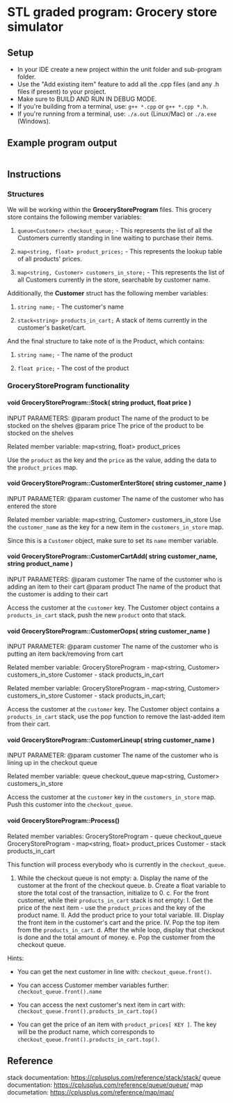 # STL graded program: Grocery store simulator

## Setup
- In your IDE create a new project within the unit folder and sub-program folder.
- Use the "Add existing item" feature to add all the .cpp files (and any .h files if present) to your project.
- Make sure to BUILD AND RUN IN DEBUG MODE.
- If you're building from a terminal, use: `g++ *.cpp` or `g++ *.cpp *.h`.
- If you're running from a terminal, use: `./a.out` (Linux/Mac) or `./a.exe` (Windows).


## Example program output
```
```


## Instructions

### Structures

We will be working within the **GroceryStoreProgram** files. This grocery store contains the following member variables:

1. `queue<Customer> checkout_queue;` - This represents the list of all the Customers currently standing in line waiting to purchase their items.

2. `map<string, float> product_prices;` - This represents the lookup table of all products' prices.

3. `map<string, Customer> customers_in_store;` - This represents the list of all Customers currently in the store, searchable by customer name.


Additionally, the **Customer** struct has the following member variables:

1. `string name;` - The customer's name

2. `stack<string> products_in_cart;` A stack of items currently in the customer's basket/cart.


And the final structure to take note of is the Product, which contains:

1. `string name;` - The name of the product

2. `float price;` - The cost of the product


### GroceryStoreProgram functionality

#### void GroceryStoreProgram::Stock( string product, float price )

INPUT PARAMETERS:
@param  product          The name of the product to be stocked on the shelves
@param  price            The price of the product to be stocked on the shelves

Related member variable: map<string, float> product_prices

Use the `product` as the key and the `price` as the value, adding the data to the `product_prices` map.


#### void GroceryStoreProgram::CustomerEnterStore( string customer_name )

INPUT PARAMETER:
@param  customer          The name of the customer who has entered the store

Related member variable:  map<string, Customer> customers_in_store
Use the `customer_name` as the key for a new item in the `customers_in_store` map.

Since this is a `Customer` object, make sure to set its `name` member variable.


#### void GroceryStoreProgram::CustomerCartAdd( string customer_name, string product_name )

INPUT PARAMETERS:
@param  customer          The name of the customer who is adding an item to their cart
@param  product           The name of the product that the customer is adding to their cart

Access the customer at the `customer` key. The Customer object contains a `products_in_cart` stack, push the new `product` onto that stack.


#### void GroceryStoreProgram::CustomerOops( string customer_name )

INPUT PARAMETER:
@param  customer          The name of the customer who is putting an item back/removing from cart

Related member variable:  GroceryStoreProgram - map<string, Customer> customers_in_store
                          Customer - stack<string> products_in_cart
                          
Related member variable:  GroceryStoreProgram - map<string, Customer> customers_in_store
                          Customer - stack<string> products_in_cart;
                          
Access the customer at the `customer` key. The Customer object contains a `products_in_cart` stack, use the pop function to remove the last-added item from their cart.


#### void GroceryStoreProgram::CustomerLineup( string customer_name )

INPUT PARAMETER:
@param  customer          The name of the customer who is lining up in the checkout queue

Related member variable:  queue<Customer> checkout_queue
                          map<string, Customer> customers_in_store
                          
Access the customer at the `customer` key in the `customers_in_store` map.
Push this customer into the `checkout_queue`.


#### void GroceryStoreProgram::Process()

Related member variables:   GroceryStoreProgram - queue<Customer> checkout_queue
                            GroceryStoreProgram - map<string, float> product_prices
                            Customer - stack<string> products_in_cart
                            
This function will process everybody who is currently in the `checkout_queue`.

1. While the checkout queue is not empty:
  a. Display the name of the customer at the front of the checkout queue.
  b. Create a float variable to store the total cost of the transaction, initialize to 0.
  c. For the front customer, while their `products_in_cart` stack is not empty:
    I. Get the price of the next item - use the `product_prices` and the key of the product name.
    II. Add the product price to your total variable.
    III. Display the front item in the customer's cart and the price.
    IV. Pop the top item from the `products_in_cart`.
  d. After the while loop, display that checkout is done and the total amount of money.
  e. Pop the customer from the checkout queue.

Hints:
- You can get the next customer in line with: `checkout_queue.front()`.

- You can access Customer member variables further: `checkout_queue.front().name`

- You can access the next customer's next item in cart with: `checkout_queue.front().products_in_cart.top()`

- You can get the price of an item with `product_prices[ KEY ]`. The key will be the product name, which corresponds to `checkout_queue.front().products_in_cart.top()`.
    

## Reference
stack documentation: https://cplusplus.com/reference/stack/stack/
queue documentation: https://cplusplus.com/reference/queue/queue/
map documetation:    https://cplusplus.com/reference/map/map/


